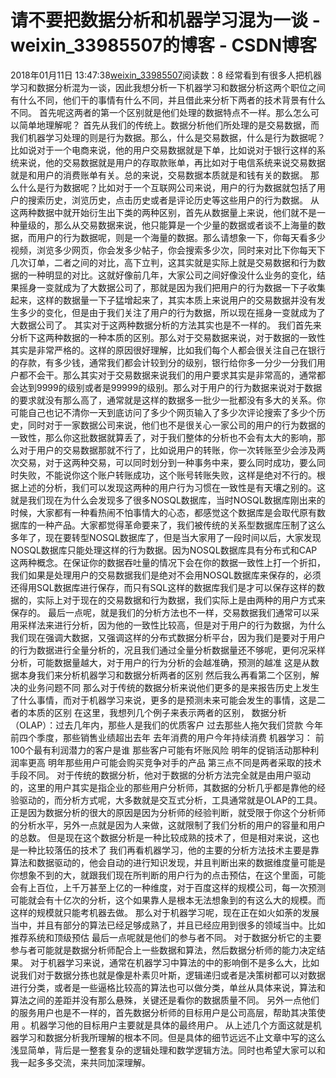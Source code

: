 # 请不要把数据分析和机器学习混为一谈 - weixin_33985507的博客 - CSDN博客
2018年01月11日 13:47:38[weixin_33985507](https://me.csdn.net/weixin_33985507)阅读数：8
经常看到有很多人把机器学习和数据分析混为一谈，因此我想分析一下机器学习和数据分析这两个职位之间有什么不同，他们干的事情有什么不同，并且借此来分析下两者的技术背景有什么不同。
首先呢这两者的第一个区别就是他们处理的数据特点不一样。那么怎么可以简单地理解呢？
首先从我们的传统上。数据分析他们所处理的是交易数据，而我们机器学习处理的则是行为数据。那么，什么是交易数据，什么是行为数据呢？比如说对于一个电商来说，他的用户交易数据就是下单，比如说对于银行这样的系统来说，他的交易数据就是用户的存取款账单，再比如对于电信系统来说交易数据就是和用户的消费账单有关。总的来说，交易数据本质就是和钱有关的数据。
那么什么是行为数据呢？比如对于一个互联网公司来说，用户的行为数据就包括了用户的搜索历史，浏览历史，点击历史或者是评论历史等这些用户的行为数据。
从这两种数据中就开始衍生出下类的两种区别，首先从数据量上来说，他们就不是一种量级的，那么从交易数据来说，他只能算是一个少量的数据或者谈不上海量的数据，而用户的行为数据呢，则是一个海量的数据。那么请想象一下，你每天看多少视频，浏览多少网页，你会发多少帖子，你会搜索多少次，同时来对比下你每天下几次订单，二者之间的对比，高下立判，这其实就是实际上就是交易数据和行为数据的一种明显的对比。这就好像前几年，大家公司之间好像没什么业务的变化，结果摇身一变就成为了大数据公司了，那就是因为我们把用户的行为数据一下子收集起来，这样的数据量一下子猛增起来了，其实本质上来说用户的交易数据并没有发生多少的变化，但是由于我们关注了用户的行为数据，所以现在摇身一变就成为了大数据公司了。
其实对于这两种数据分析的方法其实也是不一样的。
我们首先来分析下这两种数据的一种本质的区别。那么对于交易数据来说，对于数据的一致性其实是非常严格的。这样的原因很好理解，比如我们每个人都会很关注自己在银行的存款，有多少钱，通常我们都会计较到分的级别，银行给你多一分少一分我们用户都不会干。那么其实对于交易数据来说我们的用户要求其实是非常高的，通常都会达到9999的级别或者是99999的级别。那么对于用户的行为数据来说对于数据的要求就没有那么高了，通常就是这样的数据多一批少一批都没有多大的关系。你可能自己也记不清你一天到底访问了多少个网页输入了多少次评论搜索了多少个历史，同时对于一家数据公司来说，他们也不是很关心一家公司的用户的行为数据的一致性，那么你这批数据就算丢了，对于我们整体的分析也不会有太大的影响，那么对于用户的交易数据那就不行了，比如说用户的转账，你一次转账至少会涉及两次交易，对于这两种交易，可以同时划分到一种事务中来，要么同时成功，要么同时失败，不能说你这个账户转账成功，这个账号转账失败，这样是绝对不行的。根据上述的分析，我们可以发现这两种的用户行为习惯在一致性是有天壤之别的。这就是我们现在为什么会发现多了很多NOSQL数据库，当时NOSQL数据库刚出来的时候，大家都有一种看热闹不怕事情大的心态，都感觉这个数据库是会取代原有数据库的一种产品。大家都觉得革命要来了，我们被传统的关系型数据库压制了这么多年了，现在要转型NOSQL数据库了，但是当大家用了一段时间以后，大家发现NOSQL数据库只能处理这样的行为数据。因为NOSQL数据库具有分布式和CAP这两种概念。在保证你的数据吞吐量的情况下会在你的数据一致性上打一个折扣，我们如果是处理用户的交易数据我们是绝对不会用NOSQL数据库来保存的，必须还得用SQL数据库进行保存，而只有SQL这样的数据库我们是才可以保存这样的数据的，实际上对于现在的交易数据和行为数据，我们实际上是由两种的用户方式来保存的。
最后一点呢，就是我们的分析方法也不一样，交易数据我们通常可以采用采样法来进行分析，因为他的一致性比较高，但是对于用户的行为数据，为什么我们现在强调大数据，又强调这样的分布式数据分析平台，因为我们是要对于用户的行为数据进行全量分析的，况且我们通过全量分析数据量还不够呢，更何况采样分析，可能数据量越大，对于用户的行为分析的会越准确，预测的越准
这是从数据本身我们来分析机器学习和数据分析两者的区别
然后我么再看第二个区别，解决的业务问题不同
那么对于传统的数据分析来说他们更多的是来报告历史上发生了什么事情，而对于机器学习来说，更多的是预测未来可能会发生的事情，这是二者的本质的区别
在这里，我想列几个例子来表示两者的区别，
数据分析（OLAP）：过去几年内，那些人是我们的优质客户
过去那些人拖欠我们贷款
今年前四个季度，那些销售业绩超出去年
去年消费的用户今年持续消费
机器学习：
前100个最有利润潜力的客户是谁
那些客户可能有坏账风险
明年的促销活动那种利润率更高
明年那些用户可能会购买竞争对手的产品
第三点不同是两者采取的技术手段不同。
对于传统的数据分析，他对于数据的分析方法完全就是由用户驱动的，这里的用户其实是指企业的那些用户分析师，其数据的分析几乎都是靠他的经验驱动的，而分析方式呢，大多数就是交互式分析，工具通常就是OLAP的工具。正是因为数据分析的很大的原因是因为分析师的经验判断，就受限于你这个分析师的分析水平，另外一点就是因为人来做，这就限制了我们分析的用户的容量和用户的总数。
但是现在这个数据分析是一种比较成熟的技术了，但是相对来说，这也是一种比较落伍的技术了
我们再看机器学习，他的主要的分析方法技术主要是靠算法和数据驱动的，他会自动的进行知识发现，并且判断出来的数据维度量可能是你想象不到的大，就跟我们现在所判断的用户行为的点击预估，在这个里面，可能会有上百位，上千万甚至上亿的一种维度，对于百度这样的规模公司，每一次预测可能就会有十亿次的分析，这个如果靠人是根本无法想象到的有这么大的规模。而这样的规模就只能考机器去做。
那么对于机器学习呢，现在正在如火如荼的发展当中，并且有部分的算法已经足够成熟了，并且已经应用到很多的领域当中。比如推荐系统和顶级预估
最后一点呢就是他们的参与者不同。
对于数据分析它的主要参与者可能就是数据分析师配合上一些数据和算法，然后数据分析师的能力决定结果。
对于机器学习来说，通常在机器学习中算法的中的影响倒不是多么大，比如说我们对于数据分拣也就是像是朴素贝叶斯，逻辑递归或者是决策树都可以对数据进行分类，或者是一些逼格比较高的算法也可以做分类，单丝从具体来说，算法和算法之间的差距并没有那么悬殊，关键还是看你的数据质量不同。
另外一点他们的服务用户也是不一样的，首先数据分析师的目标用户是公司高层，帮助其决策使用
。机器学习他的目标用户主要就是具体的最终用户。
从上述几个方面这就是机器学习和数据分析我所理解的根本不同。但是具体的细节远远不止文章中写的这么浅显简单，背后是一整套复杂的逻辑处理和数学逻辑方法。同时也希望大家可以和我一起多多交流，来共同加深理解。
